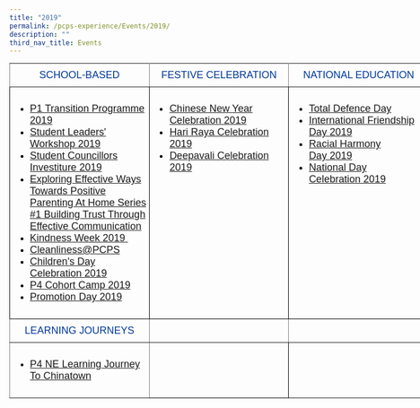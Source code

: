```yaml
---
title: "2019"
permalink: /pcps-experience/Events/2019/
description: ""
third_nav_title: Events
---
```

<style type="text/css">
.tg  {border-collapse:collapse;border-spacing:0;margin:0px auto;}
.tg td{border-color:black;border-style:solid;border-width:1px;font-family:Arial, sans-serif;font-size:14px;
  overflow:hidden;padding:10px 5px;word-break:normal;}
.tg th{border-color:black;border-style:solid;border-width:1px;font-family:Arial, sans-serif;font-size:14px;
  font-weight:normal;overflow:hidden;padding:10px 5px;word-break:normal;}
.tg .tg-wk4u{border-color:inherit;color:#00389b;font-size:18px;text-align:center;vertical-align:middle}
.tg .tg-3c46{border-color:#000000;color:#000000;font-size:18px;text-align:left;vertical-align:top}
.tg .tg-b94i{border-color:inherit;color:#00389B;font-size:18px;text-align:center;vertical-align:middle}
.tg .tg-fuxe{border-color:inherit;font-size:18px;text-align:left;vertical-align:top}
.tg .tg-nx8p{font-size:18px;text-align:left;vertical-align:top}
</style>
<table class="tg" style="undefined;table-layout: fixed; width: 748px">
<colgroup>
<col style="width: 249px">
<col style="width: 249px">
<col style="width: 250px">
</colgroup>
<tbody>
  <tr>
    <td class="tg-wk4u">SCHOOL-BASED</td>
    <td class="tg-wk4u">FESTIVE CELEBRATION</td>
    <td class="tg-wk4u">NATIONAL EDUCATION</td>
  </tr>
  <tr>
    <td class="tg-3c46"><ul>
<li><a href="https://punggolcovepri-moe-edu-sg-admin.cwp.sg/pcps-experience/events/2019/school-based/p1-transition-programme-2019">P1 Transition Programme 2019</a></li>
<li><a href="https://punggolcovepri-moe-edu-sg-admin.cwp.sg/pcps-experience/events/2019/school-based/student-leaders-workshop-2019">Student Leaders' Workshop 2019</a></li>
<li><a href="https://punggolcovepri-moe-edu-sg-admin.cwp.sg/pcps-experience/events/2019/school-based/student-councillors-investiture-2019">Student Councillors Investiture 2019</a></li>
<li><a href="https://punggolcovepri-moe-edu-sg-admin.cwp.sg/pcps-experience/events/2019/school-based/exploring-effective-ways-towards-positive-parenting-at-home-series-1-building-trust-through-effective-communication">Exploring Effective Ways Towards Positive Parenting At Home Series #1 Building Trust Through Effective Communication</a></li>
<li><a href="https://punggolcovepri-moe-edu-sg-admin.cwp.sg/pcps-experience/events/2019/national-education/kindness-week">Kindness Week 2019&nbsp;</a></li>
<li><a href="https://punggolcovepri-moe-edu-sg-admin.cwp.sg/pcps-experience/events/2019/national-education/cleanliness-at-pcps">Cleanliness@PCPS</a></li>
<li><a href="https://punggolcovepri-moe-edu-sg-admin.cwp.sg/pcps-experience/events/2019/school-based/childrens-day-celebration">Children's Day Celebration 2019</a></li>
<li><a href="https://punggolcovepri.moe.edu.sg/pcps-experience/events/2019/school-based/p4-cohort-camp-2019">P4 Cohort Camp 2019</a></li>
<li><a href="https://punggolcovepri-moe-edu-sg-admin.cwp.sg/pcps-experience/events/2019/school-based/promotion-day-2019">Promotion Day 2019</a></li>
</ul></td>
    <td class="tg-3c46"><ul>
<li><a href="https://punggolcovepri-moe-edu-sg-admin.cwp.sg/pcps-experience/events/2019/festive-celebration/chinese-new-year-celebration-2019">Chinese New Year Celebration 2019</a></li>
<li><a href="https://punggolcovepri-moe-edu-sg-admin.cwp.sg/pcps-experience/events/2019/festive-celebration/hari-raya-celebration-2019">Hari Raya Celebration 2019</a></li>
<li><a href="https://punggolcovepri-moe-edu-sg-admin.cwp.sg/pcps-experience/events/2019/festive-celebration/deepavali-celebration">Deepavali Celebration 2019</a></li>
</ul></td>
    <td class="tg-3c46"><ul>
<li><a href="https://punggolcovepri-moe-edu-sg-admin.cwp.sg/pcps-experience/events/2019/national-education/total-defence-day">Total Defence Day</a></li>
<li><a href="https://punggolcovepri-moe-edu-sg-admin.cwp.sg/pcps-experience/events/2019/national-education/international-friendship-day">International Friendship Day 2019</a></li>
<li><a href="https://punggolcovepri-moe-edu-sg-admin.cwp.sg/pcps-experience/events/2019/national-education/racial-harmony-day-2019">Racial Harmony Day&nbsp;2019</a></li>
<li><a href="https://punggolcovepri-moe-edu-sg-admin.cwp.sg/pcps-experience/events/2019/national-education/national-day-celebration-2019">National Day Celebration&nbsp;2019</a></li>
</ul></td>
  </tr>
  <tr>
    <td class="tg-b94i">LEARNING JOURNEYS</td>
    <td class="tg-b94i"></td>
    <td class="tg-b94i"></td>
  </tr>
  <tr>
    <td class="tg-fuxe"><ul>
<li><a href="https://punggolcovepri-moe-edu-sg-admin.cwp.sg/pcps-experience/events/2019/learning-journey/p4-ne-learning-journey-to-chinatown">P4 NE Learning Journey To Chinatown</a></li>
</ul></td>
    <td class="tg-nx8p"></td>
    <td class="tg-fuxe"></td>
  </tr>
</tbody>
</table>